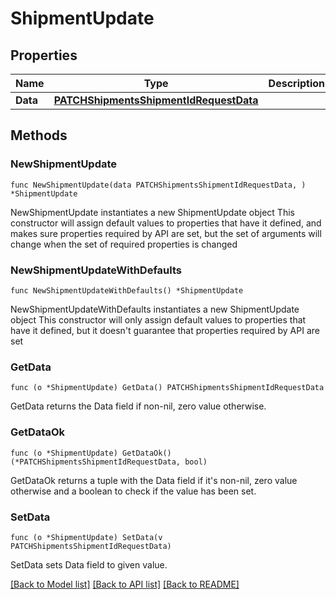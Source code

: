 # ShipmentUpdate

## Properties

Name | Type | Description | Notes
------------ | ------------- | ------------- | -------------
**Data** | [**PATCHShipmentsShipmentIdRequestData**](PATCHShipmentsShipmentIdRequestData.md) |  | 

## Methods

### NewShipmentUpdate

`func NewShipmentUpdate(data PATCHShipmentsShipmentIdRequestData, ) *ShipmentUpdate`

NewShipmentUpdate instantiates a new ShipmentUpdate object
This constructor will assign default values to properties that have it defined,
and makes sure properties required by API are set, but the set of arguments
will change when the set of required properties is changed

### NewShipmentUpdateWithDefaults

`func NewShipmentUpdateWithDefaults() *ShipmentUpdate`

NewShipmentUpdateWithDefaults instantiates a new ShipmentUpdate object
This constructor will only assign default values to properties that have it defined,
but it doesn't guarantee that properties required by API are set

### GetData

`func (o *ShipmentUpdate) GetData() PATCHShipmentsShipmentIdRequestData`

GetData returns the Data field if non-nil, zero value otherwise.

### GetDataOk

`func (o *ShipmentUpdate) GetDataOk() (*PATCHShipmentsShipmentIdRequestData, bool)`

GetDataOk returns a tuple with the Data field if it's non-nil, zero value otherwise
and a boolean to check if the value has been set.

### SetData

`func (o *ShipmentUpdate) SetData(v PATCHShipmentsShipmentIdRequestData)`

SetData sets Data field to given value.



[[Back to Model list]](../README.md#documentation-for-models) [[Back to API list]](../README.md#documentation-for-api-endpoints) [[Back to README]](../README.md)


